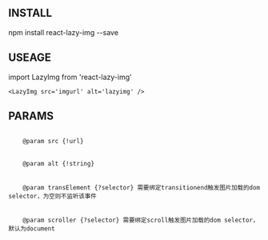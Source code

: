 <h2>INSTALL</h2>
	npm install react-lazy-img --save

<h2>USEAGE</h2>
	import LazyImg from 'react-lazy-img'

	<LazyImg src='imgurl' alt='lazyimg' />

<h2>PARAMS</h2>
<code>
    @param src {!url}
</code>
<br/>
<code>
    @param alt {!string}
</code>
<br/>
<code>
    @param transElement {?selector} 需要绑定transitionend触发图片加载的dom selector，为空则不监听该事件
</code>
<br/>
<code>
    @param scroller {?selector} 需要绑定scroll触发图片加载的dom selector，默认为document
</code>
